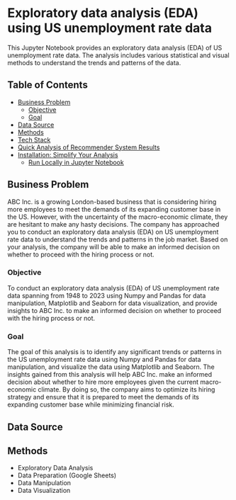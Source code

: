 # Exploratory data analysis (EDA) using US unemployment rate data

This Jupyter Notebook provides an exploratory data analysis (EDA) of US unemployment rate data. The analysis includes various statistical and visual methods to understand the trends and patterns of the data.

## Table of Contents
- [Business Problem](#business-problem)
  * [Objective](#objective)
  * [Goal](#goal)
- [Data Source](#data-source)
- [Methods](#methods)
- [Tech Stack](#tech-stack)
- [Quick Analysis of Recommender System Results](#quick-analysis-of-recommender-system-results)
- [Installation: Simplify Your Analysis](#installation-simplify-your-analysis)
  * [Run Locally in Jupyter Notebook](#run-locally-in-jupyter-notebook)

## Business Problem
ABC Inc. is a growing London-based business that is considering hiring more employees to meet the demands of its expanding customer base in the US. However, with the uncertainty of the macro-economic climate, they are hesitant to make any hasty decisions. The company has approached you to conduct an exploratory data analysis (EDA) on US unemployment rate data to understand the trends and patterns in the job market. Based on your analysis, the company will be able to make an informed decision on whether to proceed with the hiring process or not.

### Objective
To conduct an exploratory data analysis (EDA) of US unemployment rate data spanning from 1948 to 2023 using Numpy and Pandas for data manipulation, Matplotlib and Seaborn for data visualization, and provide insights to ABC Inc. to make an informed decision on whether to proceed with the hiring process or not.
### Goal
The goal of this analysis is to identify any significant trends or patterns in the US unemployment rate data using Numpy and Pandas for data manipulation, and visualize the data using Matplotlib and Seaborn. The insights gained from this analysis will help ABC Inc. make an informed decision about whether to hire more employees given the current macro-economic climate. By doing so, the company aims to optimize its hiring strategy and ensure that it is prepared to meet the demands of its expanding customer base while minimizing financial risk.

## Data Source 


## Methods
- Exploratory Data Analysis
- Data Preparation (Google Sheets)
- Data Manipulation
- Data Visualization

